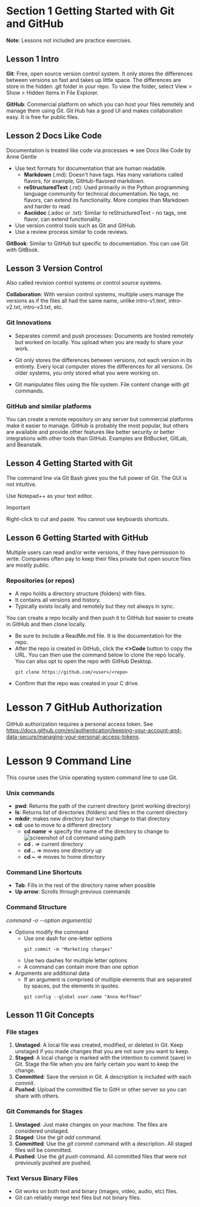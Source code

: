 # Section 1 Getting Started with Git and GitHub

**Note**: Lessons not included are practice exercises.

## Lesson 1 Intro

**Git**: Free, open source version control system. It only stores the differences between versions so fast and takes up little space. The differences are store in the hidden .git folder in your repo. To view the folder, select View > Show > Hidden Items in File Explorer.

**GitHub**: Commercial platform on which you can host your files remotely and manage them using Git. Git Hub has a good UI and makes collaboration easy. It is free for public files.

## Lesson 2 Docs Like Code

Documentation is treated like code via processes => see Docs like Code by Anne Gentle
* Use text formats for documentation that are human readable.
    * **Markdown** (.md): Doesn't have tags. Has many variations called flavors, for example, GitHub-flavored markdown.
    * **reStructuredText** (.rst): Used primarily in the Python programming language community for technical documentation. No tags, no flavors, can extend its functionality. More complex than Markdown and harder to read.
    * **Asciidoc** (.adoc or .txt): Similar to reStructuredText - no tags, one flavor, can extend functionality.
* Use version control tools such as Git and GitHub.
* Use a review process similar to code reviews.

**GitBook**: Similar to GitHub but specific to documentation. You can use Git with GitBook.

## Lesson 3 Version Control

Also called revision control systems or control source systems.

**Collaboration**: With version control systems, multiple users manage the versions as if the files all had the same name, unlike intro-v1.text, intro-v2.txt, intro-v3.txt, etc.

### Git Innovations

* Separates commit and push processes: Documents are hosted remotely but worked on locally. You upload when you are ready to share your work.

* Git only stores the differences between versions, not each version in its entirety. Every local computer stores the differences for all versions. On older systems, you only stored what you were working on.

* Git manipulates files using the file system. File content change with _git_ commands. 

### GitHub and similar platforms

You can create a remote repository on any server but commercial platforms make it easier to manage. GitHub is probably the most popular, but others are available and provide other features like better security or better integrations with other tools than GitHub. Examples are BitBucket, GitLab, and Beanstalk.

## Lesson 4 Getting Started with Git

The command line via Git Bash gives you the full power of Git. The GUI is not intuitive. 

Use Notepad++ as your text editor.

> [!IMPORTANT]
> Right-click to cut and paste. You cannot use keyboards shortcuts.

## Lesson 6 Getting Started with GitHub

Multiple users can read and/or write versions, if they have permission to write. Companies often pay to keep their files private but open source files are mostly public.

### Repositories (or repos)

* A repo holds a directory structure (folders) with files.
* It contains all versions and history.
* Typically exists locally and remotely but they not always in sync.

You can create a repo locally and then push it to GitHub but easier to create in GitHub and then clone locally.
* Be sure to include a ReadMe.md file. It is the documentation for the repo.
* After the repo is created in GitHub, click the **<>Code** button to copy the URL. You can then use the command below to clone the repo locally. You can also opt to open the repo with GitHub Desktop.
    ```
    git clone https://github.com/<user>/<repo>
    ```
* Confirm that the repo was created in your C drive.

# Lesson 7 GitHub Authorization

GitHub authorization requires a personal access token. See https://docs.github.com/en/authentication/keeping-your-account-and-data-secure/managing-your-personal-access-tokens.

# Lesson 9 Command Line

This course uses the Unix operating system command line to use Git.

### Unix commands
* **pwd**: Returns the path of the current directory (print working directory)
* **ls**: Returns list of directories (folders) and files in the current directory
* **mkdir**: makes new directory but won't change to that directory
* **cd**: use to move to a different directory
    * **cd _name_** => specify the name of the directory to change to
    ![screenshot of cd command using path](https://github.com/susanne-sundseth/Git-GH-for-writers.git/assets/cd_directory_name_with_path.png)
    * **cd .** =>  current directory
    * **cd ..** => moves one directory up
    * **cd ~** => moves to home directory


### Command Line Shortcuts
* **Tab**: Fills in the rest of the directory name when possible
* **Up arrow**: Scrolls through previous commands

### Command Structure
_command -o --option argument(s)_
* Options modify the command
    * Use one dash for one-letter options
        ```
        git commit -m "Marketing changes"
        ```
    * Use two dashes for multiple letter options
    * A command can contain more than one option
* Arguments are additional data
    * If an argument is comprised of multiple elements that are separated by spaces, put the elements in quotes.
        ```
        git config --global user.name "Anna Hoffman"
        ```
        
## Lesson 11 Git Concepts

### File stages
1. **Unstaged**: A local file was created, modified, or deleted in Git. Keep unstaged if you made changes that you are not sure you want to keep.
2. **Staged**: A local change is marked with the intention to commit (save) in Git. Stage the file when you are fairly certain you want to keep the change.
3. **Committed**: Save the version in Git. A description is included with each commit.
4. **Pushed**: Upload the committed file to GitH or other server so you can share with others.

### Git Commands for Stages
1. **Unstaged**: Just make changes on your machine. The files are considered unstaged.
2. **Staged**: Use the _git add_ command.
3. **Committed**: Use the _git commit_ command with a description. All staged files will be committed.
4. **Pushed**: Use the _git push_ command. All committed files that were not previously pushed are pushed.

### Text Versus Binary Files
* Git works on both text and binary (images, video, audio, etc) files.
* Git can reliably merge text files but not binary files.



















